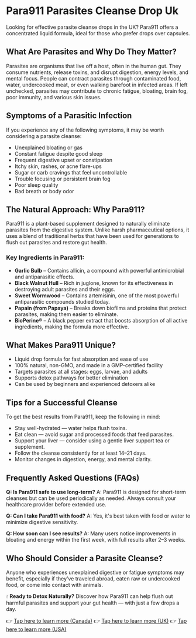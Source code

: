 # Para911 Parasites Cleanse Drop Uk

Looking for effective parasite cleanse drops in the UK? Para911 offers a concentrated liquid formula, ideal for those who prefer drops over capsules.

## What Are Parasites and Why Do They Matter?
Parasites are organisms that live off a host, often in the human gut. They consume nutrients, release toxins, and disrupt digestion, energy levels, and mental focus. People can contract parasites through contaminated food, water, undercooked meat, or even walking barefoot in infected areas. If left unchecked, parasites may contribute to chronic fatigue, bloating, brain fog, poor immunity, and various skin issues.

## Symptoms of a Parasitic Infection
If you experience any of the following symptoms, it may be worth considering a parasite cleanse:
- Unexplained bloating or gas
- Constant fatigue despite good sleep
- Frequent digestive upset or constipation
- Itchy skin, rashes, or acne flare-ups
- Sugar or carb cravings that feel uncontrollable
- Trouble focusing or persistent brain fog
- Poor sleep quality
- Bad breath or body odor

## The Natural Approach: Why Para911?
Para911 is a plant-based supplement designed to naturally eliminate parasites from the digestive system. Unlike harsh pharmaceutical options, it uses a blend of traditional herbs that have been used for generations to flush out parasites and restore gut health.

### Key Ingredients in Para911:
- **Garlic Bulb** – Contains allicin, a compound with powerful antimicrobial and antiparasitic effects.
- **Black Walnut Hull** – Rich in juglone, known for its effectiveness in destroying adult parasites and their eggs.
- **Sweet Wormwood** – Contains artemisinin, one of the most powerful antiparasitic compounds studied today.
- **Papain (from Papaya)** – Breaks down biofilms and proteins that protect parasites, making them easier to eliminate.
- **BioPerine®** – A black pepper extract that boosts absorption of all active ingredients, making the formula more effective.

## What Makes Para911 Unique?
- Liquid drop formula for fast absorption and ease of use
- 100% natural, non-GMO, and made in a GMP-certified facility
- Targets parasites at all stages: eggs, larvae, and adults
- Supports detox pathways for better elimination
- Can be used by beginners and experienced detoxers alike

## Tips for a Successful Cleanse
To get the best results from Para911, keep the following in mind:
- Stay well-hydrated — water helps flush toxins.
- Eat clean — avoid sugar and processed foods that feed parasites.
- Support your liver — consider using a gentle liver support tea or supplement.
- Follow the cleanse consistently for at least 14–21 days.
- Monitor changes in digestion, energy, and mental clarity.

## Frequently Asked Questions (FAQs)
**Q: Is Para911 safe to use long-term?**
A: Para911 is designed for short-term cleanses but can be used periodically as needed. Always consult your healthcare provider before extended use.

**Q: Can I take Para911 with food?**
A: Yes, it's best taken with food or water to minimize digestive sensitivity.

**Q: How soon can I see results?**
A: Many users notice improvements in bloating and energy within the first week, with full results after 2–3 weeks.

## Who Should Consider a Parasite Cleanse?
Anyone who experiences unexplained digestive or fatigue symptoms may benefit, especially if they’ve traveled abroad, eaten raw or undercooked food, or come into contact with animals.

💧 **Ready to Detox Naturally?**
Discover how Para911 can help flush out harmful parasites and support your gut health — with just a few drops a day.

👉 [Tap here to learn more (Canada)](https://usa-para911.com/b3715d1f1f5b48c0ad7ed129833654c7.txt)
👉 [Tap here to learn more (UK)](https://para911.uk/b3715d1f1f5b48c0ad7ed129833654c7.txt)
👉 [Tap here to learn more (USA)](https://usa-para911.com/b3715d1f1f5b48c0ad7ed129833654c7.txt)
